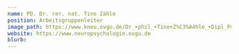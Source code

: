 ```yaml
---
name: PD. Dr. rer. nat. Tino Zähle
position: Arbeitsgruppenleiter
image_path: https://www.kneu.ovgu.de/Dr_+phil_+Tino+Z%C3%A4hle_+Dipl_Psych_-height-1772-width-1181-p-1422/_/TZ_zivil.jpg
website: https://www.neuropsychologie.ovgu.de
blurb:
---
```

